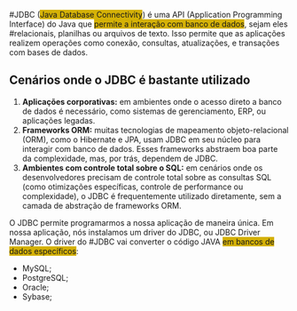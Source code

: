 #JDBC (<span style="background:#d4b106">Java Database Connectivity</span>) é uma API (Application Programming Interface) do Java que <span style="background:#d4b106">permite a interação com banco de dados</span>, sejam eles #relacionais, planilhas ou arquivos de texto.  Isso permite que as aplicações realizem operações como conexão, consultas, atualizações, e transações com bases de dados. 

## Cenários onde o JDBC é bastante utilizado
1. **Aplicações corporativas:** em ambientes onde o acesso direto a banco de dados é necessário, como sistemas de gerenciamento, ERP, ou aplicações legadas. 
2. **Frameworks ORM:** muitas tecnologias de mapeamento objeto-relacional (ORM), como o Hibernate e JPA, usam JDBC em seu núcleo para interagir com banco de dados. Esses frameworks abstraem boa parte da complexidade, mas, por trás, dependem de JDBC.
3. **Ambientes com controle total sobre o SQL:** em cenários onde os desenvolvedores precisam de controle total sobre as consultas SQL (como otimizações específicas, controle de performance ou complexidade), o JDBC é frequentemente utilizado diretamente, sem a camada de abstração de frameworks ORM.

O JDBC permite programarmos a nossa aplicação de maneira única. Em nossa aplicação, nós instalamos um driver do JDBC, ou JDBC Driver Manager. O driver do #JDBC vai converter o código JAVA <span style="background:#d4b106">em bancos de dados específicos</span>:
- MySQL;
- PostgreSQL;
- Oracle;
- Sybase;
